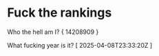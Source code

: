 # Fuck the rankings

Who the hell am I?
{ 14208909 }

What fucking year is it?
[ 2025-04-08T23:33:20Z ]
